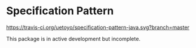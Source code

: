 # Specification Pattern

https://travis-ci.org/uetoyo/specification-pattern-java.svg?branch=master

This package is in active development but incomplete.
